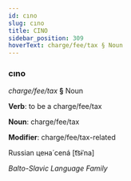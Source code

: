```yaml
---
id: cıno
slug: cıno
title: CINO
sidebar_position: 309
hoverText: charge/fee/tax § Noun
---
```


### cıno

*charge/fee/tax* **§** Noun

**Verb**: to be a charge/fee/tax

**Noun**: charge/fee/tax

**Modifier**: charge/fee/tax-related

Russian цена́ cená [t͡sɨˈna]

*Balto-Slavic Language Family*